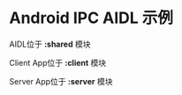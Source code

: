 # Android IPC AIDL 示例
AIDL位于 **:shared** 模块

Client App位于 **:client** 模块

Server App位于 **:server** 模块